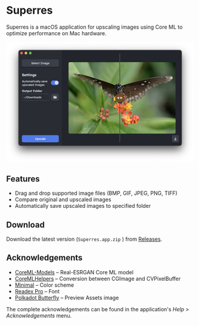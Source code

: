 # Superres

Superres is a macOS application for upscaling images using Core ML to optimize performance on Mac hardware.

![Superres Screenshot](Docs/screenshot.png)

## Features

- Drag and drop supported image files (BMP, GIF, JPEG, PNG, TIFF)
- Compare original and upscaled images
- Automatically save upscaled images to specified folder

## Download

Download the latest version (`Superres.app.zip`
) from [Releases](https://github.com/joneavila/superres/releases).

## Acknowledgements

- [CoreML-Models](https://github.com/john-rocky/CoreML-Models) – Real-ESRGAN Core ML model
- [CoreMLHelpers](https://github.com/hollance/CoreMLHelpers) – Conversion between CGImage and CVPixelBuffer
- [Minimal](https://github.com/kepano/obsidian-minimal) – Color scheme
- [Readex Pro](https://fonts.google.com/specimen/Readex+Pro) – Font
- [Polkadot Butterfly](https://commons.wikimedia.org/wiki/File:Polkadot_butterfly_(14136135962).jpg) – Preview Assets image

The complete acknowledgements can be found in the application's *Help* > *Acknowledgements* menu.

